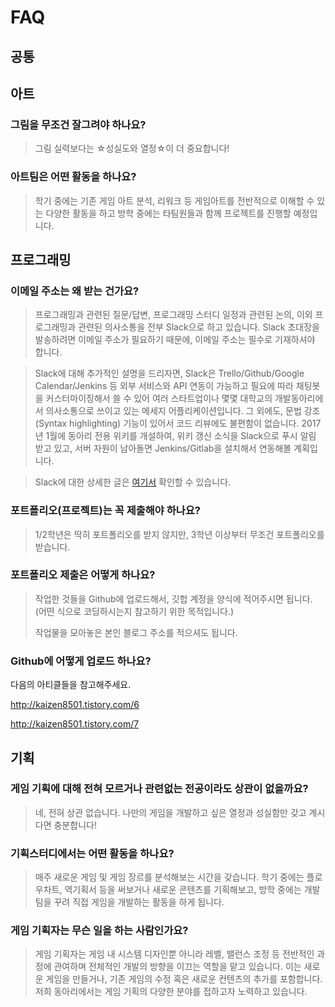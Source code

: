 # FAQ

## 공통

## 아트

### 그림을 무조건 잘그려야 하나요?
> 그림 실력보다는 ☆성실도와 열정☆이 더 중요합니다!


### 아트팀은 어떤 활동을 하나요?
> 학기 중에는 기존 게임 아트 분석, 리워크 등 게임아트를 전반적으로 이해할 수 있는 다양한 활동을 하고 방학 중에는 타팀원들과 함께 프로젝트를 진행할 예정입니다.

## 프로그래밍

### 이메일 주소는 왜 받는 건가요?
> 프로그래밍과 관련된 질문/답변, 프로그래밍 스터디 일정과 관련된 논의, 이외 프로그래밍과 관련된 의사소통을 전부 Slack으로 하고 있습니다. Slack 초대장을 발송하려면 이메일 주소가 필요하기 때문에, 이메일 주소는 필수로 기재하셔야 합니다.


> Slack에 대해 추가적인 설명을 드리자면, Slack은 Trello/Github/Google Calendar/Jenkins 등 외부 서비스와 API 연동이 가능하고 필요에 따라 채팅봇을 커스터마이징해서 쓸 수 있어 여러 스타트업이나 몇몇 대학교의 개발동아리에서 의사소통으로 쓰이고 있는 메세지 어플리케이션입니다. 그 외에도, 문법 강조(Syntax highlighting) 기능이 있어서 코드 리뷰에도 불편함이 없습니다. 2017년 1월에 동아리 전용 위키를 개설하여, 위키 갱신 소식을 Slack으로 푸시 알림 받고 있고, 서버 자원이 남아돌면 Jenkins/Gitlab을 설치해서 연동해볼 계획입니다.


> Slack에 대한 상세한 글은 [여기서](https://medium.com/@justin_jin/%EC%8A%AC%EB%9E%99%EC%9D%B4-%EC%B9%B4%EC%B9%B4%EC%98%A4%ED%86%A1%EB%B3%B4%EB%8B%A4-%EC%A2%8B%EC%9D%80-%EC%9D%B4%EC%9C%A0-d7153f0b2af7#.p04vwrnp4) 확인할 수 있습니다.

### 포트폴리오(프로젝트)는 꼭 제출해야 하나요?
> 1/2학년은 딱히 포트폴리오를 받지 않지만, 3학년 이상부터 무조건 포트폴리오를 받습니다.

### 포트폴리오 제출은 어떻게 하나요?
> 작업한 것들을 Github에 업로드해서, 깃헙 계정을 양식에 적어주시면 됩니다. (어떤 식으로 코딩하시는지 참고하기 위한 목적입니다.) 
>
> 작업물을 모아놓은 본인 블로그 주소를 적으셔도 됩니다.

### Github에 어떻게 업로드 하나요?
다음의 아티클들을 참고해주세요.

http://kaizen8501.tistory.com/6

http://kaizen8501.tistory.com/7


## 기획

### 게임 기획에 대해 전혀 모르거나 관련없는 전공이라도 상관이 없을까요?
> 네, 전혀 상관 없습니다. 나만의 게임을 개발하고 싶은 열정과 성실함만 갖고 계시다면 충분합니다!

### 기획스터디에서는 어떤 활동을 하나요?
> 매주 새로운 게임 및 게임 장르를 분석해보는 시간을 갖습니다. 학기 중에는 플로우차트, 역기획서 등을 써보거나 새로운 콘텐츠를 기획해보고, 방학 중에는 개발 팀을 꾸려 직접 게임을 개발하는 활동을 하게 됩니다.

### 게임 기획자는 무슨 일을 하는 사람인가요?
> 게임 기획자는 게임 내 시스템 디자인뿐 아니라 레벨, 밸런스 조정 등 전반적인 과정에 관여하며 전체적인 개발의 방향을 이끄는 역할을 맡고 있습니다. 이는 새로운 게임을 만들거나, 기존 게임의 수정 혹은 새로운 컨텐츠의 추가를 포함합니다. 저희 동아리에서는 게임 기획의 다양한 분야를 접하고자 노력하고 있습니다.
